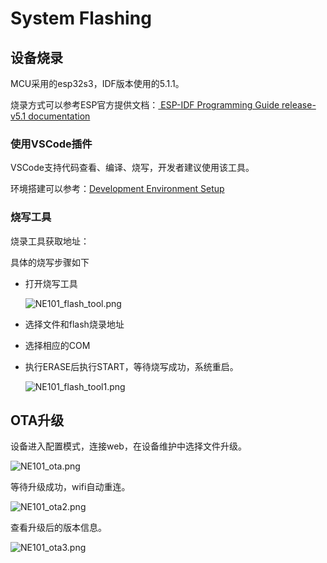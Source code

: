 # System Flashing

## 设备烧录

MCU采用的esp32s3，IDF版本使用的5.1.1。

烧录方式可以参考ESP官方提供文档：[ ESP-IDF Programming Guide release-v5.1 documentation](https://docs.espressif.com/projects/esp-idf/en/release-v5.1/esp32s3/get-started/windows-setup.html)

### 使用VSCode插件

VSCode支持代码查看、编译、烧写，开发者建议使用该工具。

环境搭建可以参考：[Development Environment Setup](./Development%20Environment%20Setup)

### 烧写工具

烧录工具获取地址：

具体的烧写步骤如下

- 打开烧写工具
  
  ![NE101_flash_tool.png](/img/NE101_flash_tool.png)

- 选择文件和flash烧录地址

- 选择相应的COM

- 执行ERASE后执行START，等待烧写成功，系统重启。
  
  ![NE101_flash_tool1.png](/img/NE101_flash_tool1.png)

## OTA升级

设备进入配置模式，连接web，在设备维护中选择文件升级。

![NE101_ota.png](/img/NE101_ota.png)

等待升级成功，wifi自动重连。

![NE101_ota2.png](/img/NE101_ota2.png)

查看升级后的版本信息。

![NE101_ota3.png](/img/NE101_ota3.png)
